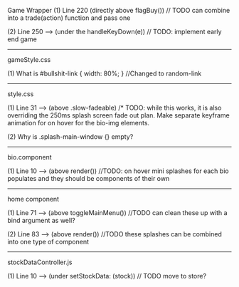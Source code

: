 Game Wrapper
  (1) Line 220 (directly above flagBuy())
        // TODO can combine into a trade(action) function and pass one

  (2) Line 250 --> (under the handleKeyDown(e))
      // TODO: implement early end game

----------------------
gameStyle.css

(1)  What is
      #bullshit-link {
        width: 80%;
      }
      //Changed to random-link

---------------------------
style.css

  (1) Line 31 --> (above .slow-fadeable)
      /* TODO: while this works, it is also overriding the 250ms splash screen fade out plan. Make separate keyframe animation for on hover for the bio-img elements.

  (2) Why is .splash-main-window {} empty?

----------------
bio.component

  (1) Line 10 --> (above render())
      //TODO: on hover mini splashes for each bio populates and they should be components of their own

-------------------
home component

  (1) Line 71 --> (above toggleMainMenu())
      //TODO can clean these up with a bind argument as well?

  (2) Line 83 --> (above render())
      //TODO these splashes can be combined into one type of component

----------
stockDataController.js

  (1) Line 10 --> (under setStockData: (stock))
      // TODO move to store?
